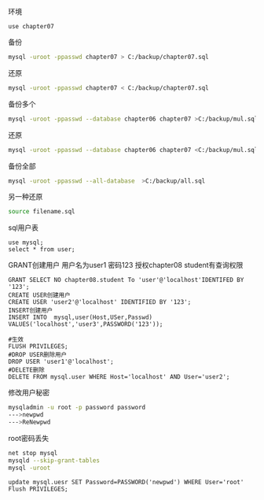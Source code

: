 环境
```mysql
use chapter07
```
备份
```bash
mysql -uroot -ppasswd chapter07 > C:/backup/chapter07.sql
```
还原
```bash
mysql -uroot -ppasswd chapter07 < C:/backup/chapter07.sql
```
备份多个
```bash
mysql -uroot -ppasswd --database chapter06 chapter07 >C:/backup/mul.sql
```
还原
```bash
mysql -uroot -ppasswd --database chapter06 chapter07 <C:/backup/mul.sql
```
备份全部
```bash
mysql -uroot -ppasswd --all-database  >C:/backup/all.sql
```
另一种还原
```bash
source filename.sql
```
sql用户表
```mysql
use mysql;
select * from user;
```
GRANT创建用户
用户名为user1 密码123 授权chapter08 student有查询权限
```mysql
GRANT SELECT NO chapter08.student To 'user'@'localhost'IDENTIFED BY '123';
CREATE USER创建用户
CREATE USER 'user2'@'localhost' IDENTIFIED BY '123';
INSERT创建用户
INSERT INTO  mysql,user(Host,USer,Passwd)
VALUES('localhost','user3',PASSWORD('123'));
```

```mysql
#生效
FLUSH PRIVILEGES;
#DROP USER删除用户
DROP USER 'user1'@'localhost';
#DELETE删除
DELETE FROM mysql.user WHERE Host='localhost' AND User='user2';
```
修改用户秘密
```bash
mysqladmin -u root -p password password
--->newpwd
--->ReNewpwd
```

root密码丢失
```bash
net stop mysql
mysqld --skip-grant-tables
mysql -uroot
```
```mysql
update mysql.uesr SET Password=PASSWORD('newpwd') WHERE User='root'
Flush PRIVILEGES;
```